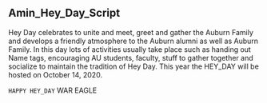 ## Amin_Hey_Day_Script
Hey Day celebrates to unite and meet, greet and gather the Auburn Family and develops a friendly atmosphere to the Auburn alumni as well as Auburn Family. In this day lots of activities usually take place such as handing out Name tags, encouraging AU students, faculty, stuff to gather together and socialize to maintain the tradition of Hey Day. This year the HEY_DAY will be hosted on October 14, 2020. 

`HAPPY HEY_DAY`
 WAR EAGLE

